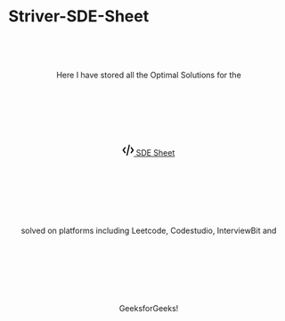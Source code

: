 # Striver-SDE-Sheet


<div align="center" style="line-height:10">
Here I have stored all the Optimal Solutions for the <br>
<a href="https://takeuforward.org/interviews/strivers-sde-sheet-top-coding-interview-problems/" target="_blank"><img src="code-solid.png" alt="code" height="20px" width="20px"> SDE Sheet </a> <br>solved on platforms including Leetcode, Codestudio, InterviewBit and GeeksforGeeks!
</div>

